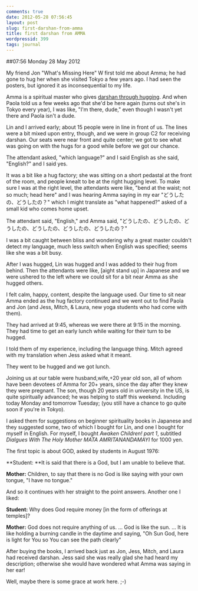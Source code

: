 ```yaml
---
comments: true
date: 2012-05-28 07:56:45
layout: post
slug: first-darshan-from-amma
title: first darshan from AMMA
wordpressid: 399
tags: journal
---
```


##07:56 Monday 28 May 2012

My friend Jon "What's Missing Here" W first told me about Amma; he had gone to hug her when she visited Tokyo a few years ago.  I had seen the posters, but ignored it as inconsequential to my life.

 

Amma is a spiritual master who gives [darshan through hugging](http://www.amritapuri.org/amma/who/darshan).  And when Paola told us a few weeks ago that she'd be here again (turns out she's in Tokyo every year), I was like, "I'm there, dude," even though I wasn't yet there and Paola isn't a dude.

 

Lin and I arrived early; about 15 people were in line in front of us.  The lines were a bit mixed upon entry, though, and we were in group C2 for receiving darshan.  Our seats were near front and quite center; we got to see what was going on with the hugs for a good while before we got our chance.

 

The attendant asked, "which language?" and I said English as she said, "English?" and I said yes.

 

It was a bit like a hug factory; she was sitting on a short pedastal at the front of the room, and people knealt to be at the right hugging level.  To make sure I was at the right level, the attendants were like, "bend at the waist; not so much; head here" and I was hearing Amma saying in my ear "どうしたの、どうしたの？" which I might translate as "what happened?" asked of a small kid who comes home upset.

 

The attendant said, "English," and Amma said, "どうしたの、どうしたの、どうしたの、どうしたの、どうしたの、どうしたの？"

 

I was a bit caught between bliss and wondering why a great master couldn't detect my language, much less switch when English was specified; seems like she was a bit busy.

 

After I was hugged, Lin was hugged and I was added to their hug from behind.  Then the attendants were like, [aight stand up] in Japanese and we were ushered to the left where we could sit for a bit near Amma as she hugged others.

 

I felt calm, happy, content, despite the language used.  Our time to sit near Amma ended as the hug factory continued and we went out to find Paola and Jon (and Jess, Mitch, & Laura, new yoga students who had come with them).

 

They had arrived at 9:45, whereas we were there at 9:15 in the morning.  They had time to get an early lunch while waiting for their turn to be hugged.

 

I told them of my experience, including the language thing.  Mitch agreed with my translation when Jess asked what it meant.

 

They went to be hugged and we got lunch.

 

Joining us at our table were husband,wife,+20 year old son, all of whom have been devotees of Amma for 20+ years, since the day after they knew they were pregnant.  The son, though 20 years old in university in the US, is quite spiritually advanced; he was helping to staff this weekend.  Including today Monday and tomorrow Tuesday; (you still have a chance to go quite soon if you're in Tokyo).

 

I asked them for suggestions on beginner spirituality books in Japanese and they suggested some, two of which I bought for Lin, and one I bought for myself in English.  For myself, I bought _Awaken Children! part 1_, subtitled _Dialgues With The Holy Mother MATA AMRITANANDAMAYI_ for 1000 yen.

 

The first topic is about GOD, asked by students in August 1976:

 

**Student: **It is said that there is a God, but I am unable to believe that.

 

**Mother:** Children, to say that there is no God is like saying with your own tongue, "I have no tongue."

 

And so it continues with her straight to the point answers.  Another one I liked:

 

**Student:** Why does God require money [in the form of offerings at temples]?

 

**Mother:** God does not require anything of us. ... God is like the sun. ... It is like holding a burning candle in the daytime and saying, "Oh Sun God, here is light for You so You can see the path clearly"

 

After buying the books, I arrived back just as Jon, Jess, Mitch, and Laura had received darshan. Jess said she was really glad she had heard my description; otherwise she would have wondered what Amma was saying in her ear!

 

Well, maybe there is some grace at work here.  ;-)
